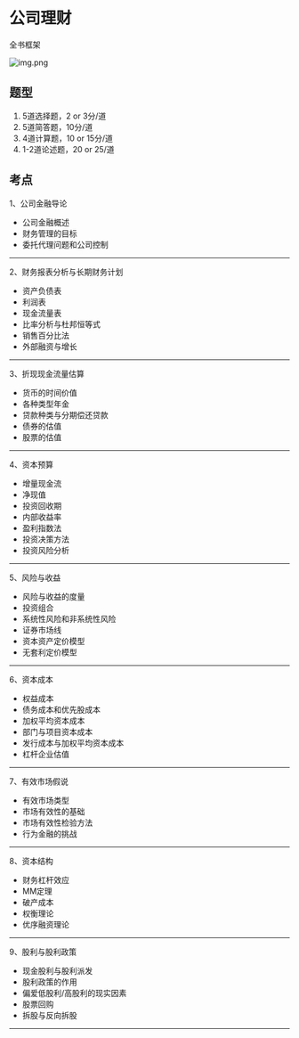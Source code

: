 # 公司理财

全书框架

![img.png](/imgs/life/finance/431/chapter-1-1.png)

## 题型

1. 5道选择题，2 or 3分/道
2. 5道简答题，10分/道
3. 4道计算题，10 or 15分/道
4. 1-2道论述题，20 or 25/道

## 考点

1、公司金融导论

- 公司金融概述
- 财务管理的目标
- 委托代理问题和公司控制

---

2、财务报表分析与长期财务计划

- 资产负债表
- 利润表
- 现金流量表
- 比率分析与杜邦恒等式
- 销售百分比法
- 外部融资与增长

---

3、折现现金流量估算

- 货币的时间价值
- 各种类型年金
- 贷款种类与分期偿还贷款
- 债券的估值
- 股票的估值

---

4、资本预算

- 增量现金流
- 净现值
- 投资回收期
- 内部收益率
- 盈利指数法
- 投资决策方法
- 投资风险分析

---

5、风险与收益

- 风险与收益的度量
- 投资组合
- 系统性风险和非系统性风险
- 证券市场线
- 资本资产定价模型
- 无套利定价模型

---

6、资本成本

- 权益成本
- 债务成本和优先股成本
- 加权平均资本成本
- 部门与项目资本成本
- 发行成本与加权平均资本成本
- 杠杆企业估值

---

7、有效市场假说

- 有效市场类型
- 市场有效性的基础
- 市场有效性检验方法
- 行为金融的挑战

---

8、资本结构

- 财务杠杆效应
- MM定理
- 破产成本
- 权衡理论
- 优序融资理论

---

9、股利与股利政策

- 现金股利与股利派发
- 股利政策的作用
- 偏爱低股利/高股利的现实因素
- 股票回购
- 拆股与反向拆股

---
